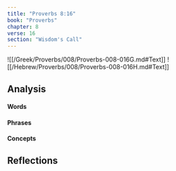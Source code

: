 ```yaml
---
title: "Proverbs 8:16"
book: "Proverbs"
chapter: 8
verse: 16
section: "Wisdom's Call"
---
```

![[/Greek/Proverbs/008/Proverbs-008-016G.md#Text]]
![[/Hebrew/Proverbs/008/Proverbs-008-016H.md#Text]]

## Analysis

#### Words

#### Phrases

#### Concepts

## Reflections
